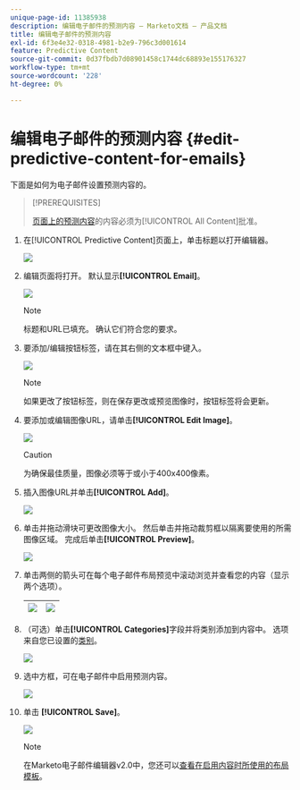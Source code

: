```yaml
---
unique-page-id: 11385938
description: 编辑电子邮件的预测内容 — Marketo文档 — 产品文档
title: 编辑电子邮件的预测内容
exl-id: 6f3e4e32-0318-4981-b2e9-796c3d001614
feature: Predictive Content
source-git-commit: 0d37fbdb7d08901458c1744dc68893e155176327
workflow-type: tm+mt
source-wordcount: '228'
ht-degree: 0%

---
```


# 编辑电子邮件的预测内容 {#edit-predictive-content-for-emails}

下面是如何为电子邮件设置预测内容的。

>[!PREREQUISITES]
>
>[页面上的预测内容](/help/marketo/product-docs/predictive-content/working-with-all-content/approve-a-title-for-predictive-content.md)的内容必须为[!UICONTROL All Content]批准。

1. 在[!UICONTROL Predictive Content]页面上，单击标题以打开编辑器。

   ![](assets/image2017-10-3-9-3a30-3a25.png)

1. 编辑页面将打开。 默认显示&#x200B;**[!UICONTROL Email]**。

   ![](assets/image2017-10-3-9-3a31-3a18.png)

   >[!NOTE]
   >
   >标题和URL已填充。 确认它们符合您的要求。

1. 要添加/编辑按钮标签，请在其右侧的文本框中键入。

   ![](assets/image2017-10-3-9-3a32-3a18.png)

   >[!NOTE]
   >
   >如果更改了按钮标签，则在保存更改或预览图像时，按钮标签将会更新。

1. 要添加或编辑图像URL，请单击&#x200B;**[!UICONTROL Edit Image]**。

   ![](assets/image2017-10-3-9-3a33-3a11.png)

   >[!CAUTION]
   >
   >为确保最佳质量，图像必须等于或小于400x400像素。

1. 插入图像URL并单击&#x200B;**[!UICONTROL Add]**。

   ![](assets/five.png)

1. 单击并拖动滑块可更改图像大小。 然后单击并拖动裁剪框以隔离要使用的所需图像区域。 完成后单击&#x200B;**[!UICONTROL Preview]**。

   ![](assets/six.png)

1. 单击两侧的箭头可在每个电子邮件布局预览中滚动浏览并查看您的内容（显示两个选项）。

   | ![](assets/sevena.png) | ![](assets/sevenb.png) |
   |---|---|

1. （可选）单击&#x200B;**[!UICONTROL Categories]**&#x200B;字段并将类别添加到内容中。 选项来自您已设置的[类别](/help/marketo/product-docs/predictive-content/getting-started/set-up-categories.md)。

   ![](assets/eight.png)

1. 选中方框，可在电子邮件中启用预测内容。

   ![](assets/nine.png)

1. 单击 **[!UICONTROL Save]**。

   ![](assets/save.png)

   >[!NOTE]
   >
   >在Marketo电子邮件编辑器v2.0中，您还可以[查看在启用内容时所使用的布局模板](/help/marketo/product-docs/predictive-content/enabling-predictive-content/enable-predictive-content-in-emails.md)。
